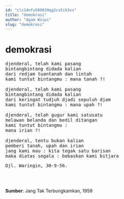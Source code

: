```yaml
---
id: "clz14nfu500039qg2cv5ik3vs"
title: "demokrasi"
author: "Agam Wispi"
slug: "demokrasi"
---
```


# demokrasi

<pre>
djenderal, telah kami pasang
bintangbintang didada kalian
dari redjam tuantanah dan lintah
kami tuntut bintangmu : mana tanah ?!

djenderal, telah kami pasang
bintangbintang didada kalian
dari keringat tudjuh djadi sepuluh djam
kami tuntut bintangmu : mana upah ?!

djenderal, telah gugur kami satusatu
melawan belanda dan bedil ditangan
kami tuntut bintangmu :
mana irian ?!

djenderal, tentu bukan kalian
pemberi tanah, upah dan irian
jang kami mau : kita tegak satu barisan
maka diatas segala : bebaskan kami bitjara
</pre>
<pre>
Djl. Waringin, 30-9-56.
</pre>
<br/><br/>

**Sumber**: Jang Tak Terbungkamkan, 1959

